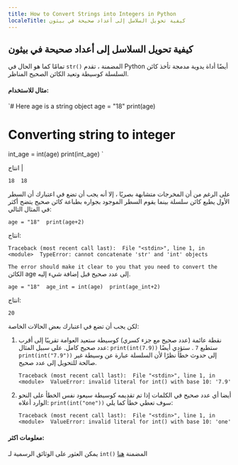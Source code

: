 ```yaml
---
title: How to Convert Strings into Integers in Python
localeTitle: كيفية تحويل السلاسل إلى أعداد صحيحة في بيثون
---
```

## كيفية تحويل السلاسل إلى أعداد صحيحة في بيثون

تمامًا كما هو الحال في `str()` المضمنة ، تقدم Python أيضًا أداة يدوية مدمجة تأخذ كائن السلسلة كوسيطة وتعيد الكائن الصحيح المناظر.

#### مثال للاستخدام:

 `# Here age is a string object 
 age = "18" 
 print(age) 
 # Converting string to integer 
 int_age = int(age) 
 print(int_age) 
` 

انتاج |

 `18 
 18 
` 

على الرغم من أن المخرجات متشابهة بصريًا ، إلا أنه يجب أن تضع في اعتبارك أن السطر الأول يطبع كائن سلسلة بينما يقوم السطر الموجود بجواره بطباعة كائن صحيح يتضح أكثر في المثال التالي:

 `age = "18" 
 print(age+2) 
` 

انتاج:

 `Traceback (most recent call last): 
  File "<stdin>", line 1, in <module> 
 TypeError: cannot concatenate 'str' and 'int' objects 
` 

`The error should make it clear to you that you need to convert the` الكائن age إلى عدد صحيح قبل إضافة شيء إليه.

 `age = "18" 
 age_int = int(age) 
 print(age_int+2) 
` 

انتاج:

 `20 
` 

لكن يجب أن تضع في اعتبارك بعض الحالات الخاصة:

1.  نقطة عائمة (عدد صحيح مع جزء كسري) كوسيطة ستعيد العوامة تقريبًا إلى أقرب عدد صحيح كامل. على سبيل المثال: `print(int(7.9))` ستطبع `7` . ستؤدي أيضًا `print(int("7.9"))` إلى حدوث خطأ نظرًا لأن السلسلة عبارة عن وسيطة غير صالحة للتحويل إلى عدد صحيح.
    
     `Traceback (most recent call last): 
      File "<stdin>", line 1, in <module> 
     ValueError: invalid literal for int() with base 10: '7.9' 
    ` 
    
2.  أيضا أي عدد صحيح في الكلمات إذا تم تقديمه كوسيطة سيعود نفس الخطأ على النحو الوارد أعلاه: `print(int("one"))` سوف تعطي خطأ كما يلي:
    
     `Traceback (most recent call last): 
      File "<stdin>", line 1, in <module> 
     ValueError: invalid literal for int() with base 10: 'one' 
    ` 
    

#### معلومات اكثر:

يمكن العثور على الوثائق الرسمية لـ `int()` المضمنة [هنا](https://docs.python.org/3.6/library/functions.html#int)
